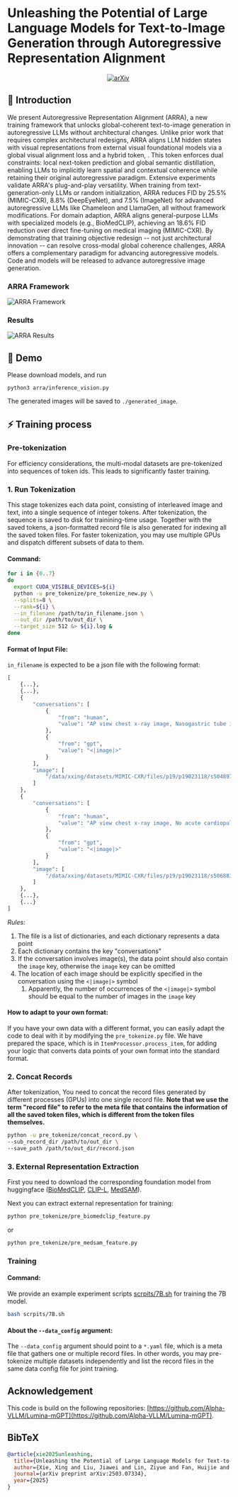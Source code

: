 # Unleashing the Potential of Large Language Models for Text-to-Image Generation through Autoregressive Representation Alignment
<div align="center">
  
[![arXiv](https://img.shields.io/badge/arXiv%20paper-2503.07334-b31b1b.svg)](https://arxiv.org/abs/2503.07334)&nbsp;

</div>

## 🌿 Introduction
We present Autoregressive Representation Alignment (ARRA), a new training framework that unlocks global-coherent text-to-image generation in autoregressive LLMs without architectural changes. Unlike prior work that requires complex architectural redesigns, ARRA aligns LLM hidden states with visual representations from external visual foundational models via a global visual alignment loss and a hybrid token, <HYBNEXT>. This token enforces dual constraints: local next-token prediction and global semantic distillation, enabling LLMs to implicitly learn spatial and contextual coherence while retaining their original autoregressive paradigm. Extensive experiments validate ARRA's plug-and-play versatility. When training from text-generation-only LLMs or random initialization, ARRA reduces FID by 25.5% (MIMIC-CXR), 8.8% (DeepEyeNet), and 7.5% (ImageNet) for advanced autoregressive LLMs like Chameleon and LlamaGen, all without framework modifications. For domain adaption, ARRA aligns general-purpose LLMs with specialized models (e.g., BioMedCLIP), achieving an 18.6% FID reduction over direct fine-tuning on medical imaging (MIMIC-CXR). By demonstrating that training objective redesign -- not just architectural innovation -- can resolve cross-modal global coherence challenges, ARRA offers a complementary paradigm for advancing autoregressive models. Code and models will be released to advance autoregressive image generation.
### ARRA Framework
![ARRA Framework](./pipline.png "ARRA Framework")
### Results
![ARRA Results](./results.png "ARRA Results")


## 🚀 Demo
Please download models, and run
```
python3 arra/inference_vision.py
```
The generated images will be saved to `./generated_image`.


## ⚡ Training process
### Pre-tokenization
For efficiency considerations, the multi-modal datasets are pre-tokenized into sequences of token ids. This leads to significantly faster training.

### 1. Run Tokenization

This stage tokenizes each data point, consisting of interleaved image and text, into a single sequence of integer tokens. After tokenization, the sequence is saved to disk for trainining-time usage. Together with the saved tokens, a json-formatted record file is also generated for indexing all the saved token files. For faster tokenization, you may use multiple GPUs and dispatch different subsets of data to them.

#### Command:

```bash
for i in {0..7}
do
  export CUDA_VISIBLE_DEVICES=${i}
  python -u pre_tokenize/pre_tokenize_new.py \
  --splits=8 \
  --rank=${i} \
  --in_filename /path/to/in_filename.json \
  --out_dir /path/to/out_dir \
  --target_size 512 &> ${i}.log &
done
```

#### Format of Input File:

`in_filename` is expected to be a json file with the following format:
```python
[
    {...},
    {...},
    {
        "conversations": [
            {
                "from": "human",
                "value": "AP view chest x-ray image, Nasogastric tube is coiled in the stomach."
            },
            {
                "from": "gpt",
                "value": "<|image|>"
            }
        ],
        "image": [
            "/data/xxing/datasets/MIMIC-CXR/files/p19/p19023118/s50489739/da2a33b1-a3e756c6-9aec59ef-dcc2bfe8-0e872a6f.jpg"
        ]
    },
    {
        "conversations": [
            {
                "from": "human",
                "value": "AP view chest x-ray image, No acute cardiopulmonary process.  No evidence of free air beneath the diaphragms."
            },
            {
                "from": "gpt",
                "value": "<|image|>"
            }
        ],
        "image": [
            "/data/xxing/datasets/MIMIC-CXR/files/p19/p19023118/s50688363/2d8ff122-9033f698-4190575b-d5de4716-f11842b9.jpg"
        ]
    },
    {...},
    {...}
]
```

*Rules:*

1. The file is a list of dictionaries, and each dictionary represents a data point
2. Each dictionary contains the key "conversations"
3. If the conversation involves image(s), the data point should also contain the `image` key, otherwise the `image` key can be omitted
4. The location of each image should be explicitly specified in the conversation using the `<|image|>` symbol
   1. Apparently, the number of occurrences of the `<|image|>` symbol should be equal to the number of images in the `image` key


#### How to adapt to your own format:

If you have your own data with a different format, you can easily adapt the code to deal with it by modifying the `pre_tokenize.py` file.
We have prepared the space, which is in `ItemProcessor.process_item`, for adding your logic that converts data points of your own format into the standard format.

### 2. Concat Records

After tokenization, You need to concat the record files generated by different processes (GPUs) into one single record file.
**Note that we use the term "record file" to refer to the meta file that contains the information of all the saved token files,
which is different from the token files themselves.**

```bash
python -u pre_tokenize/concat_record.py \
--sub_record_dir /path/to/out_dir \
--save_path /path/to/out_dir/record.json
```

### 3. External Representation Extraction
First you need to download the corresponding foundation model from huggingface ([BioMedCLIP](https://huggingface.co/chuhac/BiomedCLIP-vit-bert-hf),
[CLIP-L](https://huggingface.co/openai/clip-vit-large-patch14),
[MedSAM](https://huggingface.co/wanglab/medsam-vit-base)).

Next you can extract external representation for training:
```bash
python pre_tokenize/pre_biomedclip_feature.py
```
or
```bash
python pre_tokenize/pre_medsam_feature.py
```

### Training

#### Command:
We provide an example experiment scripts [scrpits/7B.sh](arra/scrpits/7B.sh) for training the 7B model.

```bash
bash scrpits/7B.sh
```


#### About the `--data_config` argument:
The ``--data_config`` argument should point to a `*.yaml` file, which is a meta file that gathers one or multiple record files.
In other words, you may pre-tokenize multiple datasets independently and list the record files in the same data config file
for joint training.

## Acknowledgement
This code is build on the following repositories:
[https://github.com/Alpha-VLLM/Lumina-mGPT](https://github.com/Alpha-VLLM/Lumina-mGPT).

## BibTeX
```bibtex
@article{xie2025unleashing,
  title={Unleashing the Potential of Large Language Models for Text-to-Image Generation through Autoregressive Representation Alignment},
  author={Xie, Xing and Liu, Jiawei and Lin, Ziyue and Fan, Huijie and Han, Zhi and Tang, Yandong and Qu, Liangqiong},
  journal={arXiv preprint arXiv:2503.07334},
  year={2025}
}
